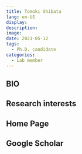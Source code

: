 ```yaml
---
title: Tomoki Shibata
lang: en-US
display: 
description: 
image: 
date: 2021-05-12
tags:
  - Ph.D. candidate
categories:
  - Lab member
--- 
```


## BIO


## Research interests

## Home Page

## Google Scholar